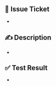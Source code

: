 ## :bookmark: Issue Ticket
<!-- Issue Ticket이 있을 경우, 해당 링크를 연결해주세요 -->
-
## :writing_hand: Description
<!-- 작업 내용에 대한 설명을 적어주세요 -->
- 
## :white_check_mark: Test Result
<!-- local에서 postman으로 요청한 결과를 첨부합니다 -->
- 